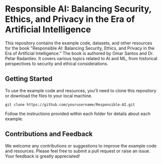 # Responsible AI: Balancing Security, Ethics, and Privacy in the Era of Artificial Intelligence
This repository contains the example code, datasets, and other resources for the book "Responsible AI: Balancing Security, Ethics, and Privacy in the Era of Artificial Intelligence." The book is authored by Omar Santos and Dr. Petar Radanliev. It covers various topics related to AI and ML, from historical perspectives to security and ethical considerations.

## Getting Started
To use the example code and resources, you'll need to clone this repository or download the files to your local machine.

```
git clone https://github.com/yourusername/Responsible-AI.git
```

Follow the instructions provided within each folder for details about each example.

## Contributions and Feedback
We welcome any contributions or suggestions to improve the example code and resources. Please feel free to submit a pull request or raise an issue. Your feedback is greatly appreciated!
